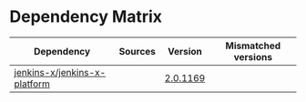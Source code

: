 # Dependency Matrix

Dependency | Sources | Version | Mismatched versions
---------- | ------- | ------- | -------------------
[jenkins-x/jenkins-x-platform](https://github.com/jenkins-x/jenkins-x-platform.git) |  | [2.0.1169](https://github.com/jenkins-x/jenkins-x-platform/releases/tag/v2.0.1169) | 

